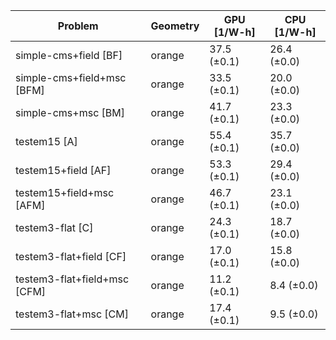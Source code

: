 | Problem                      | Geometry | GPU [1/W-h] | CPU [1/W-h] |
| ---------------------------- | -------- | ----------- | ----------- |
| simple-cms+field [BF]        | orange   | 37.5 (±0.1) | 26.4 (±0.0) |
| simple-cms+field+msc [BFM]   | orange   | 33.5 (±0.1) | 20.0 (±0.0) |
| simple-cms+msc [BM]          | orange   | 41.7 (±0.1) | 23.3 (±0.0) |
| testem15 [A]                 | orange   | 55.4 (±0.1) | 35.7 (±0.0) |
| testem15+field [AF]          | orange   | 53.3 (±0.1) | 29.4 (±0.0) |
| testem15+field+msc [AFM]     | orange   | 46.7 (±0.1) | 23.1 (±0.0) |
| testem3-flat [C]             | orange   | 24.3 (±0.1) | 18.7 (±0.0) |
| testem3-flat+field [CF]      | orange   | 17.0 (±0.1) | 15.8 (±0.0) |
| testem3-flat+field+msc [CFM] | orange   | 11.2 (±0.1) |  8.4 (±0.0) |
| testem3-flat+msc [CM]        | orange   | 17.4 (±0.1) |  9.5 (±0.0) |
